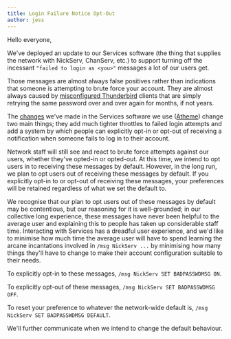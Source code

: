 ```yaml
---
title: Login Failure Notice Opt-Out
author: jess
---
```


Hello everyone,

We've deployed an update to our Services software (the thing that supplies
the network with NickServ, ChanServ, etc.) to support turning off the
incessant `"failed to login as <you>"` messages a lot of our users get.

Those messages are almost always false positives rather than indications
that someone is attempting to brute force your account. They are almost
always caused by [misconfigured Thunderbird][0] clients that are simply
retrying the same password over and over again for months, if not years.

The [changes][1] we've made in the Services software we use ([Atheme][2])
change two main things; they add much tighter throttles to failed login
attempts and add a system by which people can explicitly opt-in or opt-out
of receiving a notification when someone fails to log in to their account.

Network staff will still see and react to brute force attempts against our
users, whether they've opted-in or opted-out. At this time,
we intend to opt users in to receiving these messages by default.
However, in the long run, we plan to opt users out of receiving these messages
by default. If you explicitly opt-in to or opt-out of receiving these messages,
your preferences will be retained regardless of what we set the default to.

We recognise that our plan to opt users out of these messages by default may
be contentious, but our reasoning for it is well-grounded; in our collective
long experience, these messages have never been helpful to the average user
and explaining this to people has taken up considerable staff time.
Interacting with Services has a dreadful user experience, and we'd like to
minimise how much time the average user will have to spend learning the arcane
incantations involved in `/msg NickServ ...` by minimising how many things
they'll have to change to make their account configuration suitable to their
needs.

To explicitly opt-in to these messages, `/msg NickServ SET BADPASSWDMSG ON`.

To explicitly opt-out of these messages, `/msg NickServ SET BADPASSWDMSG OFF`.

To reset your preference to whatever the network-wide default is,
`/msg NickServ SET BADPASSWDMSG DEFAULT`.

We'll further communicate when we intend to change the default behaviour.

[0]: https://bugzilla.mozilla.org/show_bug.cgi?id=1618061
[1]: https://github.com/atheme/atheme/commit/d671237
[2]: https://atheme.org/
